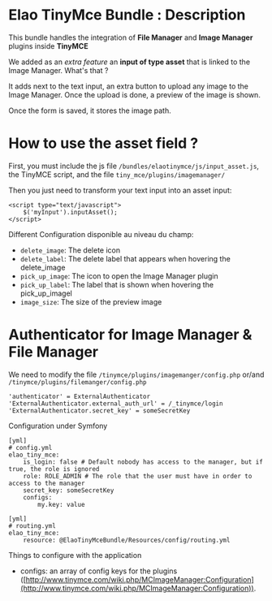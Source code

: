 # Elao TinyMce Bundle : Description

This bundle handles the integration of **File Manager** and **Image Manager** plugins inside **TinyMCE**

We added as an _extra feature_ an **input of type asset** that is linked to the Image Manager.
What's that ?

It adds next to the text input, an extra button to upload any image to the Image Manager. Once the upload is done, a preview of the image is shown.

Once the form is saved, it stores the image path.


# How to use the asset field ?

First, you must include the js file `/bundles/elaotinymce/js/input_asset.js`, the TinyMCE script, and the file `tiny_mce/plugins/imagemanager/`

Then you just need to transform your text input into an asset input:

    <script type="text/javascript">
        $('myInput').inputAsset();
    </script>

Different Configuration disponible au niveau du champ:

- `delete_image`: The delete icon
- `delete_label`: The delete label that appears when hovering the delete_image
- `pick_up_image`: The icon to open the Image Manager plugin
- `pick_up_label`: The label that is shown when hovering the pick_up_imagel
- `image_size`: The size of the preview image


# Authenticator for Image Manager & File Manager

We need to modify the file `/tinymce/plugins/imagemanger/config.php` or/and `/tinymce/plugins/filemanger/config.php `


    'authenticator' = ExternalAuthenticator
    'ExternalAuthenticator.external_auth_url' = /_tinymce/login
    'ExternalAuthenticator.secret_key' = someSecretKey

Configuration under Symfony

    [yml]
    # config.yml
    elao_tiny_mce:
        is_login: false # Default nobody has access to the manager, but if true, the role is ignored
        role: ROLE_ADMIN # The role that the user must have in order to access to the manager
        secret_key: someSecretKey
        configs:
            my.key: value

    [yml]
    # routing.yml
    elao_tiny_mce:
        resource: @ElaoTinyMceBundle/Resources/config/routing.yml

Things to configure with the application
- configs: an array of config keys for the plugins ([http://www.tinymce.com/wiki.php/MCImageManager:Configuration](http://www.tinymce.com/wiki.php/MCImageManager:Configuration)).
